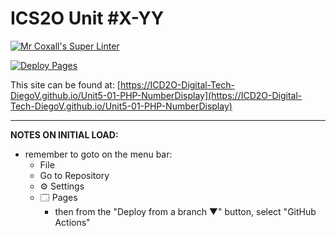 # ICS2O Unit #X-YY

[![Mr Coxall's Super Linter](https://github.com/ICD2O-Digital-Tech-DiegoV/Unit5-01-PHP-NumberDisplay/workflows/Mr%20Coxall's%20Super%20Linter/badge.svg)](https://github.com/ICD2O-Digital-Tech-DiegoV/Unit5-01-PHP-NumberDisplay/actions)

[![Deploy Pages](https://github.com/ICD2O-Digital-Tech-DiegoV/Unit5-01-PHP-NumberDisplay/workflows/Deploy%20Pages/badge.svg)](https://github.com/ICD2O-Digital-Tech-DiegoV/Unit5-01-PHP-NumberDisplay/actions)

This site can be found at: [https://ICD2O-Digital-Tech-DiegoV.github.io/Unit5-01-PHP-NumberDisplay](https://ICD2O-Digital-Tech-DiegoV.github.io/Unit5-01-PHP-NumberDisplay)

---

**NOTES ON INITIAL LOAD:**
- remember to goto on the menu bar:
  - File
  - Go to Repository
  - ⚙ Settings
  - 🗔 Pages
    - then from the "Deploy from a branch ▼" button, select "GitHub Actions"

